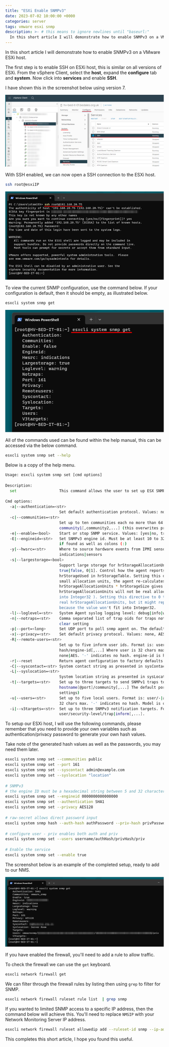 ```yaml
---
title: "ESXi Enable SNMPv3"
date: 2023-07-02 10:00:00 +0000
categories: server
tags: vmware esxi snmp 
description: >- # this means to ignore newlines until "baseurl:"
  In this short article I will demonstrate how to enable SNMPv3 on a VMware ESXi host.
---
```


In this short article I will demonstrate how to enable SNMPv3 on a VMware ESXi host.

The first step is to enable SSH on ESXi host, this is similar on all versions of ESXi. From the vSphere Client, select the **host**, expand the **configure** tab and **system**. Now click into **services** and enable **SSH**.

I have shown this in the screenshot below using version 7.

![esxi-snmp-01](/assets/images/posts/esxi-snmp-01.png)

With SSH enabled, we can now open a SSH connection to the ESXi host.

```bash
ssh root@esxiIP
```

![esxi-snmp-02](/assets/images/posts/esxi-snmp-02.png)

To view the current SNMP configuration, use the command below. If your configuration is default, then it should be empty, as illustrated below.

```bash
esxcli system snmp get
```

![esxi-snmp-03](/assets/images/posts/esxi-snmp-03.png)



All of the commands used can be found within the help manual, this can be accessed via the below command.

```bash
esxcli system snmp set --help
```

Below is a copy of the help menu.

```bash
Usage: esxcli system snmp set [cmd options]

Description:
  set                   This command allows the user to set up ESX SNMP agent.

Cmd options:
  -a|--authentication=<str>
                        Set default authentication protocol. Values: none, MD5, SHA1
  -c|--communities=<str>
                        Set up to ten communities each no more than 64 characters. Format is:
                        community1[,community2,...] (this overwrites previous settings)
  -e|--enable=<bool>    Start or stop SNMP service. Values: [yes|no, true|false, 0|1]
  -E|--engineid=<str>   Set SNMPv3 engine id. Must be at least 10 to 32 hexadecimal characters. 0x or 0X is stripped
                        if found as well as colons (:)
  -y|--hwsrc=<str>      Where to source hardware events from IPMI sensors or CIM Indications. One of:
                        indications|sensors
  -s|--largestorage=<bool>
                        Support large storage for hrStorageAllocationUnits * hrStorageSize. Values: [yes|no,
                        true|false, 0|1]. Control how the agent reports hrStorageAllocationUnits, hrStorageSize and
                        hrStorageUsed in hrStorageTable. Setting this directive to 1 to support large storage with
                        small allocation units, the agent re-calculates these values so they all fit Integer32 and
                        hrStorageAllocationUnits * hrStorageSize gives real size of the storage ( Note:
                        hrStorageAllocationUnits will not be real allocation units if real hrStorageSize won't fit
                        into Integer32 ). Setting this directive to 0 turns off this calculation and the agent reports
                        real hrStorageAllocationUnits, but it might report wrong hrStorageSize for large storage
                        because the value won't fit into Integer32.
  -l|--loglevel=<str>   System Agent syslog logging level: debug|info|warning|error
  -n|--notraps=<str>    Comma separated list of trap oids for traps not to be sent by agent. Use value 'reset' to
                        clear setting
  -p|--port=<long>      Set UDP port to poll snmp agent on. The default is udp/161. May not use ports 32768 to 40959
  -x|--privacy=<str>    Set default privacy protocol. Values: none, AES128
  -R|--remote-users=<str>
                        Set up to five inform user ids. Format is: user/auth-proto/-|auth-hash/priv-proto/-|priv-
                        hash/engine-id[,...] Where user is 32 chars max. auth-proto is none|MD5|SHA1, priv-proto is
                        none|AES. '-' indicates no hash. engine-id is hex string '0x0-9a-f' up to 32 chars max.
  -r|--reset            Return agent configuration to factory defaults
  -C|--syscontact=<str> System contact string as presented in sysContact.0. Up to 255 characters
  -L|--syslocation=<str>
                        System location string as presented in sysLocation.0. Up to 255 characters.
  -t|--targets=<str>    Set up to three targets to send SNMPv1 traps to. Format is: ip-or-
                        hostname[@port]/community[,...] The default port is udp/162. (this overwrites previous
                        settings)
  -u|--users=<str>      Set up to five local users. Format is: user/-|auth-hash/-|priv-hash/model[,...] Where user is
                        32 chars max. '-' indicates no hash. Model is one of (none|auth|priv).
  -i|--v3targets=<str>  Set up to three SNMPv3 notification targets. Format is: ip-or-hostname[@port]/remote-
                        user/security-level/trap|inform[,...].
```



To setup our ESXi host, I will use the following commands, please remember that you need to provide your own variables such as authentication/privacy password to generate your own hash values.

Take note of the generated hash values as well as the passwords, you may need them later.

```bash
esxcli system snmp set --communities public
esxcli system snmp set --port 161
esxcli system snmp set --syscontact admin@example.com
esxcli system snmp set --syslocation "location"

# SNMPv3
# the engine ID must be a hexadecimal string between 5 and 32 characters long
esxcli system snmp set --engineid 0000000000000000
esxcli system snmp set --authentication SHA1
esxcli system snmp set --privacy AES128

# raw-secret allows direct password input
esxcli system snmp hash --auth-hash authPassword --priv-hash privPassword --raw-secret

# configure user - priv enables both auth and priv
esxcli system snmp set --users username/authHash/privHash/priv

# Enable the service
esxcli system snmp set --enable true
```

The screenshot below is an example of the completed setup, ready to add to our NMS. 

![esxi-snmp-04](/assets/images/posts/esxi-snmp-04.png)

If you have enabled the firewall, you'll need to add a rule to allow traffic.

To check the firewall we can use the `get` keyboard.

```bash
esxcli network firewall get
```

We can filter through the firewall rules by listing then using `grep` to filter for SNMP.

```bash
esxcli network firewall ruleset rule list  | grep snmp
```

If you wanted to limited SNMP access to a specific IP address, then the command below will achieve this. You'll need to replace `NMSIP` with your Network Monitoring Server IP address.

```bash
esxcli network firewall ruleset allowedip add --ruleset-id snmp --ip-address NMSIP
```

This completes this short article, I hope you found this useful.
